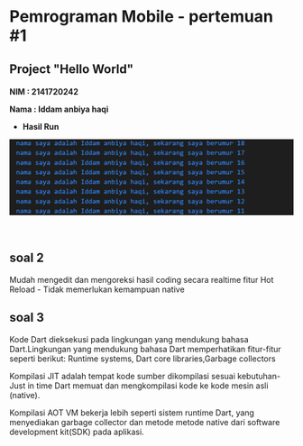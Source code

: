 # Pemrograman Mobile - pertemuan #1

<h2>Project "Hello World"<h4>

NIM : 2141720242

Nama : Iddam anbiya haqi

- Hasil Run

![Screenshot ss1/](docs/ss1.png)

<br>

## soal 2
Mudah mengedit dan mengoreksi hasil coding  secara realtime fitur Hot Reload - Tidak memerlukan kemampuan native


## soal 3
Kode Dart dieksekusi pada lingkungan yang mendukung bahasa Dart.Lingkungan yang mendukung bahasa Dart memperhatikan fitur-fitur seperti berikut: Runtime systems, Dart core libraries,Garbage collectors

Kompilasi JIT adalah tempat kode sumber dikompilasi sesuai kebutuhan-Just in time Dart memuat dan mengkompilasi kode ke kode mesin asli (native).

Kompilasi AOT VM bekerja lebih seperti sistem runtime Dart, yang menyediakan garbage collector dan metode metode native  dari software development kit(SDK) pada aplikasi.